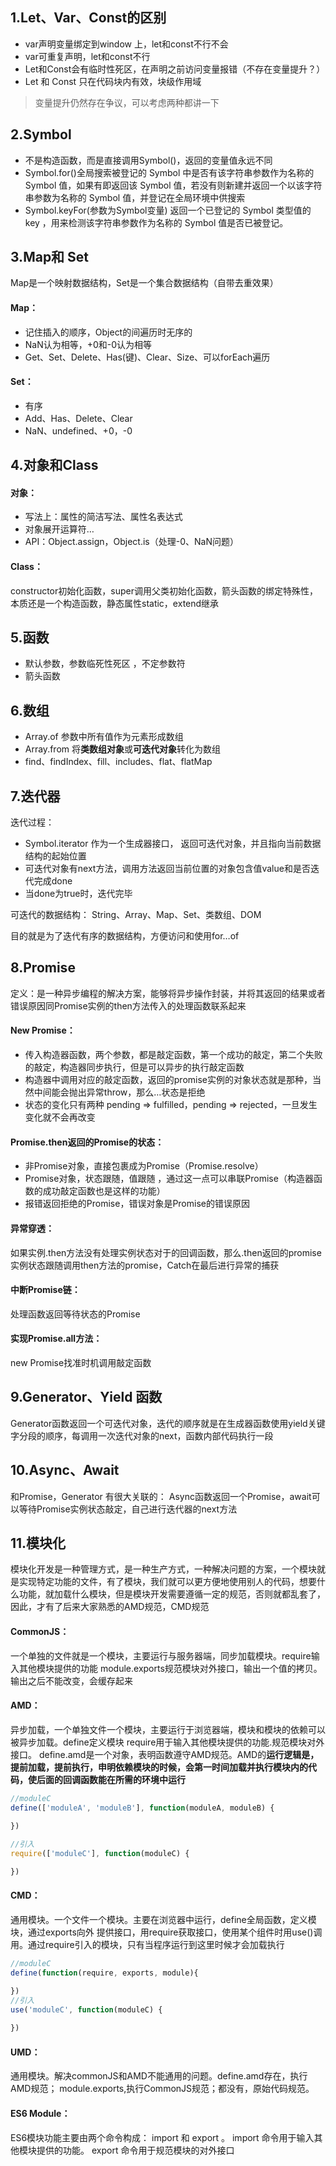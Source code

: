 ## 1.Let、Var、Const的区别
- var声明变量绑定到window 上，let和const不行不会
- var可重复声明，let和const不行
- Let和Const会有临时性死区，在声明之前访问变量报错（不存在变量提升？）
- Let 和 Const 只在代码块内有效，块级作用域

> 变量提升仍然存在争议，可以考虑两种都讲一下

## 2.Symbol
- 不是构造函数，而是直接调用Symbol()，返回的变量值永远不同
- Symbol.for()全局搜索被登记的 Symbol 中是否有该字符串参数作为名称的 Symbol 值，如果有即返回该 Symbol 值，若没有则新建并返回一个以该字符串参数为名称的 Symbol 值，并登记在全局环境中供搜索
- Symbol.keyFor(参数为Symbol变量) 返回一个已登记的 Symbol 类型值的 key ，用来检测该字符串参数作为名称的 Symbol 值是否已被登记。


## 3.Map和 Set
Map是一个映射数据结构，Set是一个集合数据结构（自带去重效果）
#### Map：
- 记住插入的顺序，Object的间遍历时无序的
- NaN认为相等，+0和-0认为相等
- Get、Set、Delete、Has(键)、Clear、Size、可以forEach遍历

#### Set：
- 有序
- Add、Has、Delete、Clear
- NaN、undefined、+0，-0

## 4.对象和Class
#### 对象：
- 写法上：属性的简洁写法、属性名表达式
- 对象展开运算符…
- API：Object.assign，Object.is（处理-0、NaN问题）

#### Class：
constructor初始化函数，super调用父类初始化函数，箭头函数的绑定特殊性，本质还是一个构造函数，静态属性static，extend继承

## 5.函数
- 默认参数，参数临死性死区 ，不定参数符
- 箭头函数

## 6.数组
- Array.of 参数中所有值作为元素形成数组
- Array.from 将**类数组对象**或**可迭代对象**转化为数组
- find、findIndex、fill、includes、flat、flatMap


## 7.迭代器
迭代过程：
- Symbol.iterator 作为一个生成器接口， 返回可迭代对象，并且指向当前数据结构的起始位置
- 可迭代对象有next方法，调用方法返回当前位置的对象包含值value和是否迭代完成done
- 当done为true时，迭代完毕

可迭代的数据结构：
	String、Array、Map、Set、类数组、DOM

目的就是为了迭代有序的数据结构，方便访问和使用for…of

## 8.Promise
定义：是一种异步编程的解决方案，能够将异步操作封装，并将其返回的结果或者错误原因同Promise实例的then方法传入的处理函数联系起来

#### New Promise：
- 传入构造器函数，两个参数，都是敲定函数，第一个成功的敲定，第二个失败的敲定，构造器同步执行，但是可以异步的执行敲定函数
- 构造器中调用对应的敲定函数，返回的promise实例的对象状态就是那种，当然中间能会抛出异常throw，那么…状态是拒绝
- 状态的变化只有两种 pending => fulfilled，pending => rejected，一旦发生变化就不会再改变

#### Promise.then返回的Promise的状态：
- 非Promise对象，直接包裹成为Promise（Promise.resolve）
- Promise对象，状态跟随，值跟随 ，通过这一点可以串联Promise（构造器函数的成功敲定函数也是这样的功能）
- 报错返回拒绝的Promise，错误对象是Promise的错误原因

#### 异常穿透：
如果实例.then方法没有处理实例状态对于的回调函数，那么.then返回的promise实例状态跟随调用then方法的promise，Catch在最后进行异常的捕获

#### 中断Promise链：
处理函数返回等待状态的Promise

#### 实现Promise.all方法：
new Promise找准时机调用敲定函数

## 9.Generator、Yield 函数
Generator函数返回一个可迭代对象，迭代的顺序就是在生成器函数使用yield关键字分段的顺序，每调用一次迭代对象的next，函数内部代码执行一段

## 10.Async、Await
和Promise，Generator 有很大关联的：
Async函数返回一个Promise，await可以等待Promise实例状态敲定，自己进行迭代器的next方法

## 11.模块化
模块化开发是一种管理方式，是一种生产方式，一种解决问题的方案，一个模块就是实现特定功能的文件，有了模块，我们就可以更方便地使用别人的代码，想要什么功能，就加载什么模块，但是模块开发需要遵循一定的规范，否则就都乱套了，因此，才有了后来大家熟悉的AMD规范，CMD规范

#### CommonJS：
一个单独的文件就是一个模块，主要运行与服务器端，同步加载模块。require输入其他模块提供的功能 module.exports规范模块对外接口，输出一个值的拷贝。 输出之后不能改变，会缓存起来

#### AMD：
异步加载，一个单独文件一个模块，主要运行于浏览器端，模块和模块的依赖可以被异步加载。define定义模块 require用于输入其他模块提供的功能.规范模块对外接口。 define.amd是一个对象，表明函数遵守AMD规范。AMD的**运行逻辑是，提前加载，提前执行，申明依赖模块的时候，会第一时间加载并执行模块内的代码，使后面的回调函数能在所需的环境中运行**
```javascript
//moduleC
define(['moduleA', 'moduleB'], function(moduleA, moduleB) {
    
})

//引入
require(['moduleC'], function(moduleC) {

})
```

#### CMD：
通用模块。一个文件一个模块。主要在浏览器中运行，define全局函数，定义模块，通过exports向外 提供接口，用require获取接口，使用某个组件时用use()调用。通过require引入的模块，只有当程序运行到这里时候才会加载执行
```javascript
//moduleC
define(function(require, exports, module){

})
//引入
use('moduleC', function(moduleC) {
    
})
```

#### UMD：
通用模块。解决commonJS和AMD不能通用的问题。define.amd存在，执行AMD规范； module.exports,执行CommonJS规范；都没有，原始代码规范。

#### ES6 Module：
ES6模块功能主要由两个命令构成： import 和 export 。 import 命令用于输入其他模块提供的功能。 export 命令用于规范模块的对外接口


